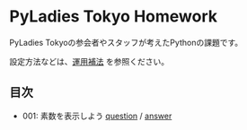 # PyLadies Tokyo Homework

PyLadies Tokyoの参会者やスタッフが考えたPythonの課題です。

設定方法などは、[運用補法](operation.md) を参照ください。



## 目次

- 001: 素数を表示しよう [question](questions/001/README.md) / [answer](answers/001/)
